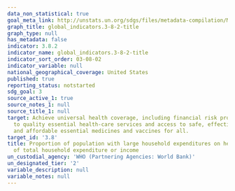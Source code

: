 ```yaml
---
data_non_statistical: true
goal_meta_link: http://unstats.un.org/sdgs/files/metadata-compilation/Metadata-Goal-3.pdf
graph_title: global_indicators.3-8-2-title
graph_type: null
has_metadata: false
indicator: 3.8.2
indicator_name: global_indicators.3-8-2-title
indicator_sort_order: 03-08-02
indicator_variable: null
national_geographical_coverage: United States
published: true
reporting_status: notstarted
sdg_goal: 3
source_active_1: true
source_notes_1: null
source_title_1: null
target: Achieve universal health coverage, including financial risk protection, access
  to quality essential health-care services and access to safe, effective, quality
  and affordable essential medicines and vaccines for all.
target_id: '3.8'
title: Proportion of population with large household expenditures on health as a share
  of total household expenditure or income
un_custodial_agency: 'WHO (Partnering Agencies: World Bank)'
un_designated_tier: '2'
variable_description: null
variable_notes: null
---
```

